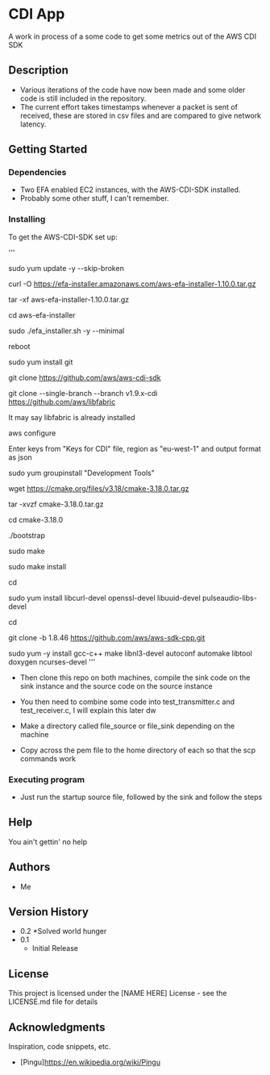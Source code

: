 # CDI App

A work in process of a some code to get some metrics out of the AWS CDI SDK

## Description

* Various iterations of the code have now been made and some older code is still included in the repository.
* The current effort takes timestamps whenever a packet is sent of received, these are stored in csv files and are compared to give network latency.

## Getting Started

### Dependencies

* Two EFA enabled EC2 instances, with the AWS-CDI-SDK installed.
* Probably some other stuff, I can't remember.

### Installing

To get the AWS-CDI-SDK set up:

'''

sudo yum update -y --skip-broken

curl -O https://efa-installer.amazonaws.com/aws-efa-installer-1.10.0.tar.gz

tar -xf aws-efa-installer-1.10.0.tar.gz

cd aws-efa-installer

sudo ./efa_installer.sh -y --minimal

reboot

sudo yum install git

git clone https://github.com/aws/aws-cdi-sdk

git clone --single-branch --branch v1.9.x-cdi https://github.com/aws/libfabric

It may say libfabric is already installed

aws configure

Enter keys from "Keys for CDI" file, region as "eu-west-1" and output format as json

sudo yum groupinstall "Development Tools"

wget https://cmake.org/files/v3.18/cmake-3.18.0.tar.gz

tar -xvzf cmake-3.18.0.tar.gz

cd cmake-3.18.0

./bootstrap

sudo make

sudo make install

cd

sudo yum install libcurl-devel openssl-devel libuuid-devel pulseaudio-libs-devel

cd

git clone -b 1.8.46 https://github.com/aws/aws-sdk-cpp.git

sudo yum -y install gcc-c++ make libnl3-devel autoconf automake libtool doxygen ncurses-devel
'''

* Then clone this repo on both machines, compile the sink code on the sink instance and the source code on the source instance

* You then need to combine some code into test_transmitter.c and test_receiver.c, I will explain this later dw

* Make a directory called file_source or file_sink depending on the machine

* Copy across the pem file to the home directory of each so that the scp commands work

### Executing program

* Just run the startup source file, followed by the sink and follow the steps

## Help

You ain't gettin' no help

## Authors

* Me

## Version History

* 0.2
    *Solved world hunger
* 0.1
    * Initial Release

## License

This project is licensed under the [NAME HERE] License - see the LICENSE.md file for details

## Acknowledgments

Inspiration, code snippets, etc.
* [Pingu]https://en.wikipedia.org/wiki/Pingu
